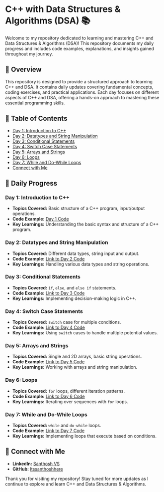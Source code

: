 # C++ with Data Structures & Algorithms (DSA) 📚

Welcome to my repository dedicated to learning and mastering C++ and Data Structures & Algorithms (DSA)! This repository documents my daily progress and includes code examples, explanations, and insights gained throughout my journey.

## 🚀 Overview

This repository is designed to provide a structured approach to learning C++ and DSA. It contains daily updates covering fundamental concepts, coding exercises, and practical applications. Each day focuses on different aspects of C++ and DSA, offering a hands-on approach to mastering these essential programming skills.

## 📅 Table of Contents

- [Day 1: Introduction to C++](#day-1-introduction-to-c++)
- [Day 2: Datatypes and String Manipulation](#day-2-datatypes-and-string-manipulation)
- [Day 3: Conditional Statements](#day-3-conditional-statements)
- [Day 4: Switch Case Statements](#day-4-switch-case-statements)
- [Day 5: Arrays and Strings](#day-5-arrays-and-strings)
- [Day 6: Loops](#day-6-loops)
- [Day 7: While and Do-While Loops](#day-7-while-and-do-while-loops)
- [Connect with Me](#connect-with-me)

## 📄 Daily Progress

### Day 1: Introduction to C++
- **Topics Covered:** Basic structure of a C++ program, input/output operations.
- **Code Example:** [Day 1 Code](#https://github.com/Itssanthoshhere/DSA/tree/main/C%2B%2B%20DSA-learning-journey/Day%201%20-%20Diving%20into%20C%2B%2B%20Basics!)
- **Key Learnings:** Understanding the basic syntax and structure of a C++ program.

### Day 2: Datatypes and String Manipulation
- **Topics Covered:** Different data types, string input and output.
- **Code Example:** [Link to Day 2 Code](#https://github.com/Itssanthoshhere/DSA/tree/main/C%2B%2B%20DSA-learning-journey/Day%202%20-%20Exploring%20Data%20Types%20in%20C%2B%2B!)
- **Key Learnings:** Handling various data types and string operations.

### Day 3: Conditional Statements
- **Topics Covered:** `if`, `else`, and `else if` statements.
- **Code Example:** [Link to Day 3 Code](#https://github.com/Itssanthoshhere/DSA/tree/main/C%2B%2B%20DSA-learning-journey/Day%203%20-%20Mastering%20Conditional%20Statements%20in%20C%2B%2B!)
- **Key Learnings:** Implementing decision-making logic in C++.

### Day 4: Switch Case Statements
- **Topics Covered:** `switch` case for multiple conditions.
- **Code Example:** [Link to Day 4 Code](#https://github.com/Itssanthoshhere/DSA/tree/main/C%2B%2B%20DSA-learning-journey/Day%204%20-%20Understanding%20the%20Switch%20Statement%20in%20C%2B%2B!)
- **Key Learnings:** Using `switch` cases to handle multiple potential values.

### Day 5: Arrays and Strings
- **Topics Covered:** Single and 2D arrays, basic string operations.
- **Code Example:** [Link to Day 5 Code](#https://github.com/Itssanthoshhere/DSA/tree/main/C%2B%2B%20DSA-learning-journey/Day%205%20-%20Exploring%20Arrays%20and%20Strings%20in%20C%2B%2B!)
- **Key Learnings:** Working with arrays and string manipulation.

### Day 6: Loops
- **Topics Covered:** `for` loops, different iteration patterns.
- **Code Example:** [Link to Day 6 Code](#https://github.com/Itssanthoshhere/DSA/tree/main/C%2B%2B%20DSA-learning-journey/Day%206%20-%20Mastering%20Loops%20in%20C%2B%2B!)
- **Key Learnings:** Iterating over sequences with `for` loops.

### Day 7: While and Do-While Loops
- **Topics Covered:** `while` and `do-while` loops.
- **Code Example:** [Link to Day 7 Code](#https://github.com/Itssanthoshhere/DSA/tree/main/C%2B%2B%20DSA-learning-journey/Day%207%20-%20Exploring%20%60while%60%20and%20%60do-while%60%20Loops%20in%20C%2B%2B!)
- **Key Learnings:** Implementing loops that execute based on conditions.

## 🔗 Connect with Me
- **LinkedIn:** [Santhosh VS](https://www.linkedin.com/in/thesanthoshvs/)
- **GitHub:** [Itssanthoshhere](https://github.com/Itssanthoshhere)


Thank you for visiting my repository! Stay tuned for more updates as I continue to explore and learn C++ and Data Structures & Algorithms.

